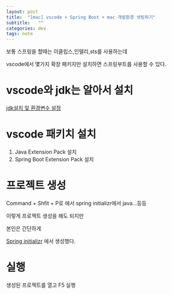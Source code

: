 ```yaml
---
layout: post
title:  "[mac] vscode + Spring Boot + mac 개발환경 셋팅하기"
subtitle:   ""
categories: dev
tags: note
--- 
```


보통 스프링을 할때는 이클립스,인텔리,sts를 사용하는데

vscode에서 몇가지 확장 패키지만 설치하면 스프링부트를 사용할 수 있다.

# vscode와 jdk는 알아서 설치

[jdk설치 및 환경변수 설정](https://chung10kr.github.io/dev/2021/06/19/mac_jdkSetting/)


# vscode 패키치 설치

1. Java Extension Pack 설치
2. Spring Boot Extension Pack 설치


# 프로젝트 생성

Command + Shfit + P로 에서 spring initializr에서 java...등등 

이렇게 프로젝트 생성을 해도 되지만

본인은 간단하게

[Spring initializr](https://start.spring.io) 에서 생성했다.

# 실행

생성된 프로젝트를 열고 F5 실행
